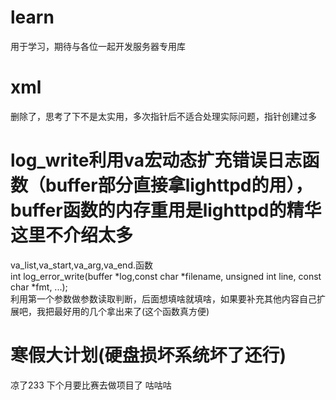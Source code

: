 # learn
用于学习，期待与各位一起开发服务器专用库
# xml
删除了，思考了下不是太实用，多次指针后不适合处理实际问题，指针创建过多
# log_write利用va宏动态扩充错误日志函数（buffer部分直接拿lighttpd的用），buffer函数的内存重用是lighttpd的精华这里不介绍太多
va_list,va_start,va_arg,va_end.函数  
int log_error_write(buffer *log,const char *filename, unsigned int line, const char *fmt, ...);  
利用第一个参数做参数读取判断，后面想填啥就填啥，如果要补充其他内容自己扩展吧，我把最好用的几个拿出来了(这个函数真方便)
# 寒假大计划(硬盘损坏系统坏了还行)  
凉了233 下个月要比赛去做项目了 咕咕咕
